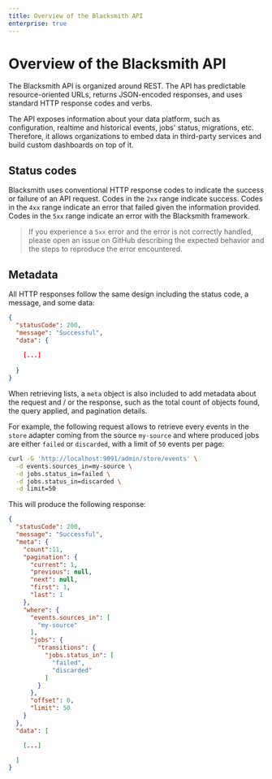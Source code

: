 ```yaml
---
title: Overview of the Blacksmith API
enterprise: true
---
```


# Overview of the Blacksmith API

The Blacksmith API is organized around REST. The API has predictable resource-oriented
URLs, returns JSON-encoded responses, and uses standard HTTP response codes and
verbs.

The API exposes information about your data platform, such as configuration,
realtime and historical events, jobs' status, migrations, etc. Therefore, it
allows organizations to embed data in third-party services and build custom
dashboards on top of it.

## Status codes

Blacksmith uses conventional HTTP response codes to indicate the success or failure
of an API request. Codes in the `2xx` range indicate success. Codes in the `4xx`
range indicate an error that failed given the information provided. Codes in the
`5xx` range indicate an error with the Blacksmith framework.

> If you experience a `5xx` error and the error is not correctly handled, please
  open an issue on GitHub describing the expected behavior and the steps to
  reproduce the error encountered.

## Metadata

All HTTP responses follow the same design including the status code, a message,
and some data:
```json
{
  "statusCode": 200,
  "message": "Successful",
  "data": {
    
    [...]
    
  }
}
```

When retrieving lists, a `meta` object is also included to add metadata about the
request and / or the response, such as the total count of objects found, the query
applied, and pagination details.

For example, the following request allows to retrieve every events in the `store`
adapter coming from the source `my-source` and where produced jobs are either
`failed` or `discarded`, with a limit of `50` events per page:
```bash
curl -G 'http://localhost:9091/admin/store/events' \
  -d events.sources_in=my-source \
  -d jobs.status_in=failed \
  -d jobs.status_in=discarded \
  -d limit=50
```

This will produce the following response:
```json
{
  "statusCode": 200,
  "message": "Successful",
  "meta": {
    "count":11,
    "pagination": {
      "current": 1,
      "previous": null,
      "next": null,
      "first": 1,
      "last": 1
    },
    "where": {
      "events.sources_in": [
        "my-source"
      ],
      "jobs": {
        "transitions": {
          "jobs.status_in": [
            "failed",
            "discarded"
          ]
        }
      },
      "offset": 0,
      "limit": 50
    }
  },
  "data": [

    [...]

  ]
}
```
